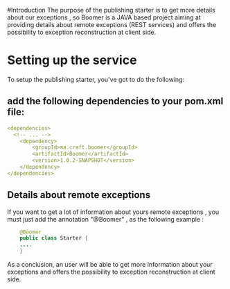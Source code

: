 #Introduction
The purpose of the  publishing starter is to  get more details about our exceptions , so Boomer is a JAVA based project aiming at providing details about remote exceptions (REST services) and offers the possibility to exception reconstruction at client side.

# Setting up the service

To setup the publishing starter, you've got to do the following:

## add the following dependencies to your pom.xml file:

```yaml
<dependencies>
  <!-- ... -->
	<dependency>
		<groupId>ma.craft.boomer</groupId>
		<artifactId>Boomer</artifactId>
		<version>1.0.2-SNAPSHOT</version>
	</dependency>
</dependencies>
```

## Details about remote exceptions
If you want to get a lot of information about yours remote exceptions , you  must just add  the annotation "@Boomer" , as the following example :

```java
	@Boomer
	public class Starter {
	....
	}
```

As a conclusion, an user will be able  to get more information about your exceptions and  offers the possibility to exception reconstruction at client side.